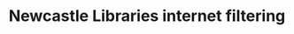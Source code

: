 ---
schema: default
title: Newcastle Libraries internet filtering
organization: Newcastle City Council
notes: >-
  Categories of blocked websites in Newcastle Libraries. More info at
  https://github.com/ToonLibraries/library-open-data/blob/master/internet-filtering/internet-filtering.txt
resources:
  - name: Categories of blocked website January 2018
    url: >-
      https://raw.githubusercontent.com/ToonLibraries/library-open-data/master/internet-filtering/CategoriesOfBlockedWebsitesJanuary2018.csv
    format: csv
license: 'https://creativecommons.org/publicdomain/zero/1.0/'
category:
  - Uncategorized
maintainer: Newcastle Libraries
maintainer_email: information@newcastle.gov.uk
---